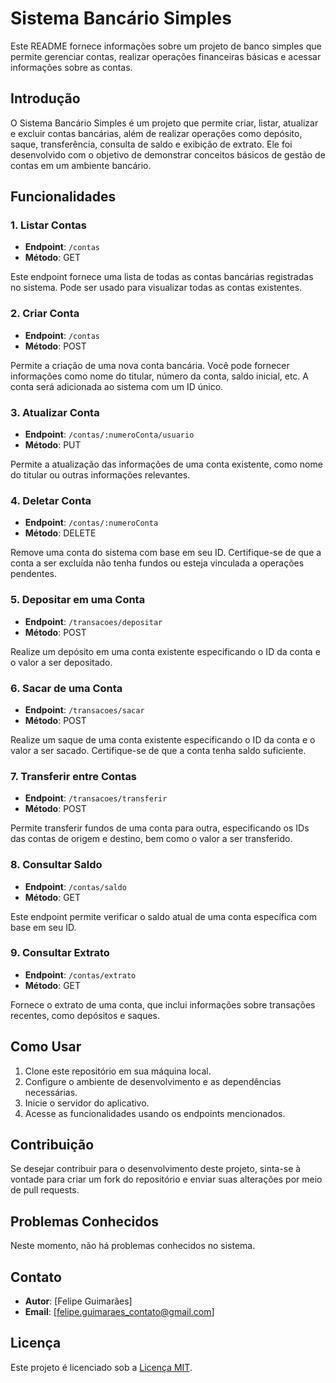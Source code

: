 # Sistema Bancário Simples

Este README fornece informações sobre um projeto de banco simples que permite gerenciar contas, realizar operações financeiras básicas e acessar informações sobre as contas.

## Introdução

O Sistema Bancário Simples é um projeto que permite criar, listar, atualizar e excluir contas bancárias, além de realizar operações como depósito, saque, transferência, consulta de saldo e exibição de extrato. Ele foi desenvolvido com o objetivo de demonstrar conceitos básicos de gestão de contas em um ambiente bancário.

## Funcionalidades

### 1. Listar Contas

- **Endpoint**: `/contas`
- **Método**: GET

Este endpoint fornece uma lista de todas as contas bancárias registradas no sistema. Pode ser usado para visualizar todas as contas existentes.

### 2. Criar Conta

- **Endpoint**: `/contas`
- **Método**: POST

Permite a criação de uma nova conta bancária. Você pode fornecer informações como nome do titular, número da conta, saldo inicial, etc. A conta será adicionada ao sistema com um ID único.

### 3. Atualizar Conta

- **Endpoint**: `/contas/:numeroConta/usuario`
- **Método**: PUT

Permite a atualização das informações de uma conta existente, como nome do titular ou outras informações relevantes.

### 4. Deletar Conta

- **Endpoint**: `/contas/:numeroConta`
- **Método**: DELETE

Remove uma conta do sistema com base em seu ID. Certifique-se de que a conta a ser excluída não tenha fundos ou esteja vinculada a operações pendentes.

### 5. Depositar em uma Conta

- **Endpoint**: `/transacoes/depositar`
- **Método**: POST

Realize um depósito em uma conta existente especificando o ID da conta e o valor a ser depositado.

### 6. Sacar de uma Conta

- **Endpoint**: `/transacoes/sacar`
- **Método**: POST

Realize um saque de uma conta existente especificando o ID da conta e o valor a ser sacado. Certifique-se de que a conta tenha saldo suficiente.

### 7. Transferir entre Contas

- **Endpoint**: `/transacoes/transferir`
- **Método**: POST

Permite transferir fundos de uma conta para outra, especificando os IDs das contas de origem e destino, bem como o valor a ser transferido.

### 8. Consultar Saldo

- **Endpoint**: `/contas/saldo`
- **Método**: GET

Este endpoint permite verificar o saldo atual de uma conta específica com base em seu ID.

### 9. Consultar Extrato

- **Endpoint**: `/contas/extrato`
- **Método**: GET

Fornece o extrato de uma conta, que inclui informações sobre transações recentes, como depósitos e saques.

## Como Usar

1. Clone este repositório em sua máquina local.
2. Configure o ambiente de desenvolvimento e as dependências necessárias.
3. Inicie o servidor do aplicativo.
4. Acesse as funcionalidades usando os endpoints mencionados.

## Contribuição

Se desejar contribuir para o desenvolvimento deste projeto, sinta-se à vontade para criar um fork do repositório e enviar suas alterações por meio de pull requests.

## Problemas Conhecidos

Neste momento, não há problemas conhecidos no sistema.

## Contato

- **Autor**: [Felipe Guimarães]
- **Email**: [felipe.guimaraes_contato@gmail.com]

## Licença

Este projeto é licenciado sob a [Licença MIT](LICENSE).
